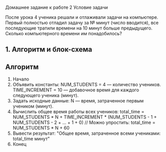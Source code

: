 Домашнее задание к работе 2
Условие задачи

После урока 4 ученика решали и отлаживали задачи на компьютере. Первый полностью отладил задачу за № минут (число вводится), все последующие тратили времени на 10 минут больше предыдущего. Сколько компьютерного времени им понадобилось?
 ## 1. Алгоритм и блок-схема
## Алгоритм
1. Начало
2. Объявить константы:
    NUM_STUDENTS = 4 — количество учеников.
    TIME_INCREMENT = 10 — добавочное время для каждого следующего ученика (минут).
3. Задать исходные данные:
    N — время, затраченное первым учеником (минут).
4. Вычислить общее время работы всех учеников:
    total_time = NUM_STUDENTS * N + TIME_INCREMENT * (NUM_STUDENTS - 1 + NUM_STUDENTS - 2 + ... + 1 + 0)
    // Можно упростить: total_time = NUM_STUDENTS * N + 60
5. Вывести результат:
    "Общее время, затраченное всеми учениками: total_time минут"
6. Конец
